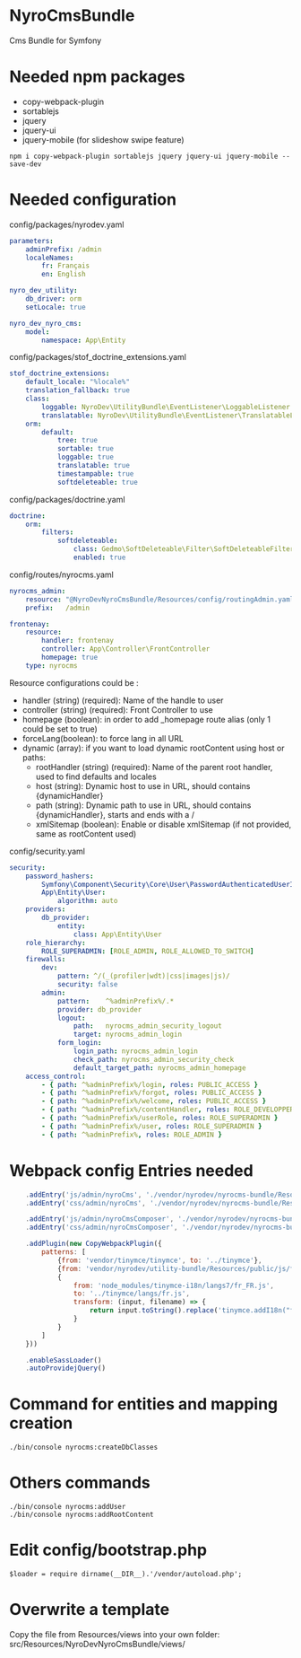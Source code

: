 # NyroCmsBundle
Cms Bundle for Symfony

# Needed npm packages
- copy-webpack-plugin
- sortablejs
- jquery
- jquery-ui
- jquery-mobile (for slideshow swipe feature)

```
npm i copy-webpack-plugin sortablejs jquery jquery-ui jquery-mobile --save-dev
```

# Needed configuration
config/packages/nyrodev.yaml
```yaml
parameters:
    adminPrefix: /admin
    localeNames:
        fr: Français
        en: English

nyro_dev_utility:
    db_driver: orm
    setLocale: true

nyro_dev_nyro_cms:
    model:
        namespace: App\Entity
```

config/packages/stof_doctrine_extensions.yaml
```yaml
stof_doctrine_extensions:
    default_locale: "%locale%"
    translation_fallback: true
    class:
        loggable: NyroDev\UtilityBundle\EventListener\LoggableListener
        translatable: NyroDev\UtilityBundle\EventListener\TranslatableListener
    orm:
        default:
            tree: true
            sortable: true
            loggable: true
            translatable: true
            timestampable: true
            softdeleteable: true
```

config/packages/doctrine.yaml
```yaml
doctrine:
    orm:
        filters:
            softdeleteable:
                class: Gedmo\SoftDeleteable\Filter\SoftDeleteableFilter
                enabled: true
```

config/routes/nyrocms.yaml
```yaml
nyrocms_admin:
    resource: "@NyroDevNyroCmsBundle/Resources/config/routingAdmin.yaml"
    prefix:   /admin

frontenay:
    resource: 
        handler: frontenay
        controller: App\Controller\FrontController
        homepage: true
    type: nyrocms
```

Resource configurations could be :
- handler (string) (required): Name of the handle to user
- controller (string) (required): Front Controller to use
- homepage (boolean): in order to add _homepage route alias (only 1 could be set to true)
- forceLang(boolean): to force lang in all URL
- dynamic (array): if you want to load dynamic rootContent using host or paths:
  - rootHandler (string) (required): Name of the parent root handler, used to find defaults and locales
  - host (string): Dynamic host to use in URL, should contains {dynamicHandler}
  - path (string): Dynamic path to use in URL, should contains {dynamicHandler}, starts and ends with a /
  - xmlSitemap (boolean): Enable or disable xmlSitemap (if not provided, same as rootContent used)


config/security.yaml
```yaml
security:
    password_hashers:
        Symfony\Component\Security\Core\User\PasswordAuthenticatedUserInterface: 'auto'
        App\Entity\User:
            algorithm: auto
    providers:
        db_provider:
            entity:
                class: App\Entity\User
    role_hierarchy:
        ROLE_SUPERADMIN: [ROLE_ADMIN, ROLE_ALLOWED_TO_SWITCH]
    firewalls:
        dev:
            pattern: ^/(_(profiler|wdt)|css|images|js)/
            security: false
        admin:
            pattern:    ^%adminPrefix%/.*
            provider: db_provider
            logout:
                path:   nyrocms_admin_security_logout
                target: nyrocms_admin_login
            form_login:
                login_path: nyrocms_admin_login
                check_path: nyrocms_admin_security_check
                default_target_path: nyrocms_admin_homepage
    access_control:
        - { path: ^%adminPrefix%/login, roles: PUBLIC_ACCESS }
        - { path: ^%adminPrefix%/forgot, roles: PUBLIC_ACCESS }
        - { path: ^%adminPrefix%/welcome, roles: PUBLIC_ACCESS }
        - { path: ^%adminPrefix%/contentHandler, roles: ROLE_DEVELOPPER }
        - { path: ^%adminPrefix%/userRole, roles: ROLE_SUPERADMIN }
        - { path: ^%adminPrefix%/user, roles: ROLE_SUPERADMIN }
        - { path: ^%adminPrefix%, roles: ROLE_ADMIN }
```


# Webpack config Entries needed
```js
    .addEntry('js/admin/nyroCms', './vendor/nyrodev/nyrocms-bundle/Resources/public/js/nyroCms.js')
    .addEntry('css/admin/nyroCms', './vendor/nyrodev/nyrocms-bundle/Resources/public/css/nyroCms.scss')

    .addEntry('js/admin/nyroCmsComposer', './vendor/nyrodev/nyrocms-bundle/Resources/public/js/nyroCmsComposer.js')
    .addEntry('css/admin/nyroCmsComposer', './vendor/nyrodev/nyrocms-bundle/Resources/public/css/nyroCmsComposer.scss')

    .addPlugin(new CopyWebpackPlugin({
        patterns: [
            {from: 'vendor/tinymce/tinymce', to: '../tinymce'},
            {from: 'vendor/nyrodev/utility-bundle/Resources/public/js/filemanager', to: '../tinymce/plugins/filemanager'},
            {
                from: 'node_modules/tinymce-i18n/langs7/fr_FR.js',
                to: '../tinymce/langs/fr.js',
                transform: (input, filename) => {
                    return input.toString().replace('tinymce.addI18n("fr_FR", {', 'tinymce.addI18n("fr", {');
                }
            }
        ]
    }))

    .enableSassLoader()
    .autoProvidejQuery()
```

# Command for entities and mapping creation
`./bin/console nyrocms:createDbClasses`

# Others commands
`./bin/console nyrocms:addUser`  
`./bin/console nyrocms:addRootContent`

# Edit config/bootstrap.php
`$loader = require dirname(__DIR__).'/vendor/autoload.php';`

# Overwrite a template
Copy the file from Resources/views into your own folder: src/Resources/NyroDevNyroCmsBundle/views/
